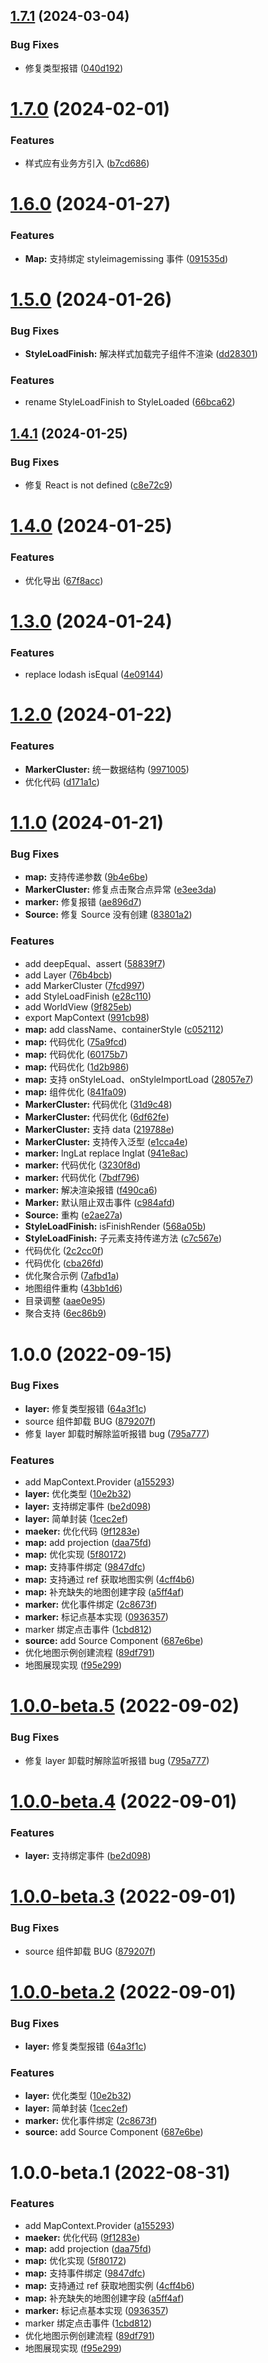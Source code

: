 ## [1.7.1](https://github.com/pansyjs/react-mapbox-gl/compare/v1.7.0...v1.7.1) (2024-03-04)


### Bug Fixes

* 修复类型报错 ([040d192](https://github.com/pansyjs/react-mapbox-gl/commit/040d192b44549f1cb87118b9e8d6f57a189d8492))

# [1.7.0](https://github.com/pansyjs/react-mapbox-gl/compare/v1.6.0...v1.7.0) (2024-02-01)


### Features

* 样式应有业务方引入 ([b7cd686](https://github.com/pansyjs/react-mapbox-gl/commit/b7cd686f26a8632231382fe95c41af9a89ed2d1c))

# [1.6.0](https://github.com/pansyjs/react-mapbox-gl/compare/v1.5.0...v1.6.0) (2024-01-27)


### Features

* **Map:** 支持绑定 styleimagemissing 事件 ([091535d](https://github.com/pansyjs/react-mapbox-gl/commit/091535dc421f0129af1e766f502fa7674787027e))

# [1.5.0](https://github.com/pansyjs/react-mapbox-gl/compare/v1.4.1...v1.5.0) (2024-01-26)


### Bug Fixes

* **StyleLoadFinish:** 解决样式加载完子组件不渲染 ([dd28301](https://github.com/pansyjs/react-mapbox-gl/commit/dd28301e1db41e59a4bec38b4a19ed910ec136ad))


### Features

* rename StyleLoadFinish to StyleLoaded ([66bca62](https://github.com/pansyjs/react-mapbox-gl/commit/66bca62b5d550f44803fe170d0773813e6b75f4a))

## [1.4.1](https://github.com/pansyjs/react-mapbox-gl/compare/v1.4.0...v1.4.1) (2024-01-25)


### Bug Fixes

* 修复 React is not defined ([c8e72c9](https://github.com/pansyjs/react-mapbox-gl/commit/c8e72c9405b1035a0f5e42955202c6fa9eccb630))

# [1.4.0](https://github.com/pansyjs/react-mapbox-gl/compare/v1.3.0...v1.4.0) (2024-01-25)


### Features

* 优化导出 ([67f8acc](https://github.com/pansyjs/react-mapbox-gl/commit/67f8acca2587baba3583b45c0531a66d11b5b4d9))

# [1.3.0](https://github.com/pansyjs/react-mapbox-gl/compare/v1.2.0...v1.3.0) (2024-01-24)


### Features

* replace lodash isEqual ([4e09144](https://github.com/pansyjs/react-mapbox-gl/commit/4e09144ac0fd7e87ca5eb79636937cf668a00db4))

# [1.2.0](https://github.com/pansyjs/react-mapbox-gl/compare/v1.1.0...v1.2.0) (2024-01-22)


### Features

* **MarkerCluster:** 统一数据结构 ([9971005](https://github.com/pansyjs/react-mapbox-gl/commit/9971005d5fdae5f34351784ce16d6a1be9bc5c4a))
* 优化代码 ([d171a1c](https://github.com/pansyjs/react-mapbox-gl/commit/d171a1cb6201bac4970b56581fc527a417005a94))

# [1.1.0](https://github.com/pansyjs/react-mapbox-gl/compare/v1.0.0...v1.1.0) (2024-01-21)


### Bug Fixes

* **map:** 支持传递参数 ([9b4e6be](https://github.com/pansyjs/react-mapbox-gl/commit/9b4e6bef095c1c546cf04dc1cfb294d369fa03e5))
* **MarkerCluster:** 修复点击聚合点异常 ([e3ee3da](https://github.com/pansyjs/react-mapbox-gl/commit/e3ee3dab4fd10cb27b4d515a20729d31bc8c5dae))
* **marker:** 修复报错 ([ae896d7](https://github.com/pansyjs/react-mapbox-gl/commit/ae896d77864d55e3d00789e5d2f5957f9ef9ebcf))
* **Source:** 修复 Source 没有创建 ([83801a2](https://github.com/pansyjs/react-mapbox-gl/commit/83801a2b405ac441f70a64c89ed802e20fabadda))


### Features

* add deepEqual、assert ([58839f7](https://github.com/pansyjs/react-mapbox-gl/commit/58839f708b239e96fa0e82e932b6d6d3dcf208fa))
* add Layer ([76b4bcb](https://github.com/pansyjs/react-mapbox-gl/commit/76b4bcbcd3d71211578e033c075b1af6aab69a4c))
* add MarkerCluster ([7fcd997](https://github.com/pansyjs/react-mapbox-gl/commit/7fcd997a9cd1ebce8c05bb014a2ee6fbdec499fe))
* add StyleLoadFinish ([e28c110](https://github.com/pansyjs/react-mapbox-gl/commit/e28c1103a917b76f95cd464f77e4a84769eca431))
* add WorldView ([9f825eb](https://github.com/pansyjs/react-mapbox-gl/commit/9f825eb6f390370033a3e985f10e61390503aa77))
* export MapContext ([991cb98](https://github.com/pansyjs/react-mapbox-gl/commit/991cb98241e3923d60c3b56be4b5634879d5f0ca))
* **map:** add className、containerStyle ([c052112](https://github.com/pansyjs/react-mapbox-gl/commit/c0521128e7ed7d051de294bcb6d5ecfadaa8e712))
* **map:** 代码优化 ([75a9fcd](https://github.com/pansyjs/react-mapbox-gl/commit/75a9fcd506dbcd98877ea498d5a94f41ee7ceee0))
* **map:** 代码优化 ([60175b7](https://github.com/pansyjs/react-mapbox-gl/commit/60175b7d66a3d810ea791d748c72ccee3d9a80f5))
* **map:** 代码优化 ([1d2b986](https://github.com/pansyjs/react-mapbox-gl/commit/1d2b9860788f8ddc7ddd3bd3ec92c21f129f390d))
* **map:** 支持 onStyleLoad、onStyleImportLoad ([28057e7](https://github.com/pansyjs/react-mapbox-gl/commit/28057e7f9a7592ddb936472cd5337074a16b6553))
* **map:** 组件优化 ([841fa09](https://github.com/pansyjs/react-mapbox-gl/commit/841fa099c9c1b996ce3eb82bee26a04b10b5c558))
* **MarkerCluster:** 代码优化 ([31d9c48](https://github.com/pansyjs/react-mapbox-gl/commit/31d9c4822a599192a06651f1868cf0b7f2403ad8))
* **MarkerCluster:** 代码优化 ([6df62fe](https://github.com/pansyjs/react-mapbox-gl/commit/6df62fe10f0457071f39116d389db77f6dae43b6))
* **MarkerCluster:** 支持 data ([219788e](https://github.com/pansyjs/react-mapbox-gl/commit/219788e089c3bad029e25bfa4c730d8e6747e6fc))
* **MarkerCluster:** 支持传入泛型 ([e1cca4e](https://github.com/pansyjs/react-mapbox-gl/commit/e1cca4ecea4a8ef8b56bd7447e9934253b6b2f82))
* **marker:** lngLat replace lnglat ([941e8ac](https://github.com/pansyjs/react-mapbox-gl/commit/941e8ac3e1c9f22df6a820b5106361e9fe5507b4))
* **marker:** 代码优化 ([3230f8d](https://github.com/pansyjs/react-mapbox-gl/commit/3230f8d57dba6421da7a2a00850a1c48f4d1fcc5))
* **marker:** 代码优化 ([7bdf796](https://github.com/pansyjs/react-mapbox-gl/commit/7bdf79660189cdc0f872032f0b6646b96f3082d8))
* **marker:** 解决渲染报错 ([f490ca6](https://github.com/pansyjs/react-mapbox-gl/commit/f490ca6e2ff217442c1b82019fe3d1708f9fc334))
* **Marker:** 默认阻止双击事件 ([c984afd](https://github.com/pansyjs/react-mapbox-gl/commit/c984afddea825607f7558ac8814e362620f80dc3))
* **Source:** 重构 ([e2ae27a](https://github.com/pansyjs/react-mapbox-gl/commit/e2ae27a29d680591745aa820754ed000cd28289a))
* **StyleLoadFinish:** isFinishRender ([568a05b](https://github.com/pansyjs/react-mapbox-gl/commit/568a05bd803d4dfd376579695eb4560ab56517e3))
* **StyleLoadFinish:** 子元素支持传递方法 ([c7c567e](https://github.com/pansyjs/react-mapbox-gl/commit/c7c567e33866626adf025f34e5f6e7443f9e7bb2))
* 代码优化 ([2c2cc0f](https://github.com/pansyjs/react-mapbox-gl/commit/2c2cc0f5b3c96056c2af20da1271e85c0da2652a))
* 代码优化 ([cba26fd](https://github.com/pansyjs/react-mapbox-gl/commit/cba26fd3a370b9d73edd025a45a057b4f8069cbb))
* 优化聚合示例 ([7afbd1a](https://github.com/pansyjs/react-mapbox-gl/commit/7afbd1a1986dc83c72154265062e84efd3adede4))
* 地图组件重构 ([43bb1d6](https://github.com/pansyjs/react-mapbox-gl/commit/43bb1d654de35fc5c40dba8e9cc6d2710619c066))
* 目录调整 ([aae0e95](https://github.com/pansyjs/react-mapbox-gl/commit/aae0e9565baa5fdfecb23fbd9d7ed023bd2bdb91))
* 聚合支持 ([6ec86b9](https://github.com/pansyjs/react-mapbox-gl/commit/6ec86b96bc6feb58a6ca687285d41d975d98216d))

# 1.0.0 (2022-09-15)

### Bug Fixes

- **layer:** 修复类型报错 ([64a3f1c](https://github.com/pansyjs/react-mapbox-gl/commit/64a3f1cfc98cce26d16f171b40057051370c5611))
- source 组件卸载 BUG ([879207f](https://github.com/pansyjs/react-mapbox-gl/commit/879207fa9a0e723f8c9e0dadaaa847bff749e2c2))
- 修复 layer 卸载时解除监听报错 bug ([795a777](https://github.com/pansyjs/react-mapbox-gl/commit/795a7770e7d06dcb9bf73068999634753f46b00a))

### Features

- add MapContext.Provider ([a155293](https://github.com/pansyjs/react-mapbox-gl/commit/a155293503ce8f27b7b27c9a9613feb68fb99742))
- **layer:** 优化类型 ([10e2b32](https://github.com/pansyjs/react-mapbox-gl/commit/10e2b3210a94c8bf75eff06e0cf87474c6052911))
- **layer:** 支持绑定事件 ([be2d098](https://github.com/pansyjs/react-mapbox-gl/commit/be2d098e3bc6c8dc086a00c84fb4c60b8c655373))
- **layer:** 简单封装 ([1cec2ef](https://github.com/pansyjs/react-mapbox-gl/commit/1cec2ef3a74375787518a44486fa45b374ef29f9))
- **maeker:** 优化代码 ([9f1283e](https://github.com/pansyjs/react-mapbox-gl/commit/9f1283e7bd63059b62cffff8cb775c5f3daa02a7))
- **map:** add projection ([daa75fd](https://github.com/pansyjs/react-mapbox-gl/commit/daa75fdbe668cbecba42ec823426b709de4caa52))
- **map:** 优化实现 ([5f80172](https://github.com/pansyjs/react-mapbox-gl/commit/5f80172842e5e200e0ec08c2e6d6868fcae9df76))
- **map:** 支持事件绑定 ([9847dfc](https://github.com/pansyjs/react-mapbox-gl/commit/9847dfcbe7d7c1d7dbef447630cb947ff0af5a38))
- **map:** 支持通过 ref 获取地图实例 ([4cff4b6](https://github.com/pansyjs/react-mapbox-gl/commit/4cff4b666c3a434fde30c49a0979ea8cc1378ae9))
- **map:** 补充缺失的地图创建字段 ([a5ff4af](https://github.com/pansyjs/react-mapbox-gl/commit/a5ff4afebf425bff1921c9925f41952634d28b7e))
- **marker:** 优化事件绑定 ([2c8673f](https://github.com/pansyjs/react-mapbox-gl/commit/2c8673fef145a0ac1ae157226dee183775cea0a2))
- **marker:** 标记点基本实现 ([0936357](https://github.com/pansyjs/react-mapbox-gl/commit/0936357d644480a9efd27ec3f96dfac11498145d))
- marker 绑定点击事件 ([1cbd812](https://github.com/pansyjs/react-mapbox-gl/commit/1cbd81267ab26daecc339517db2c4498761b2b2f))
- **source:** add Source Component ([687e6be](https://github.com/pansyjs/react-mapbox-gl/commit/687e6bed7235995f003fd0f5856471453f2bbd0b))
- 优化地图示例创建流程 ([89df791](https://github.com/pansyjs/react-mapbox-gl/commit/89df791b2f9aadb4e61a114050a3a4f8ee5d8f5a))
- 地图展现实现 ([f95e299](https://github.com/pansyjs/react-mapbox-gl/commit/f95e2996575fae0c69180809ac79a62c4b564238))

# [1.0.0-beta.5](https://github.com/pansyjs/react-mapbox-gl/compare/v1.0.0-beta.4...v1.0.0-beta.5) (2022-09-02)

### Bug Fixes

- 修复 layer 卸载时解除监听报错 bug ([795a777](https://github.com/pansyjs/react-mapbox-gl/commit/795a7770e7d06dcb9bf73068999634753f46b00a))

# [1.0.0-beta.4](https://github.com/pansyjs/react-mapbox-gl/compare/v1.0.0-beta.3...v1.0.0-beta.4) (2022-09-01)

### Features

- **layer:** 支持绑定事件 ([be2d098](https://github.com/pansyjs/react-mapbox-gl/commit/be2d098e3bc6c8dc086a00c84fb4c60b8c655373))

# [1.0.0-beta.3](https://github.com/pansyjs/react-mapbox-gl/compare/v1.0.0-beta.2...v1.0.0-beta.3) (2022-09-01)

### Bug Fixes

- source 组件卸载 BUG ([879207f](https://github.com/pansyjs/react-mapbox-gl/commit/879207fa9a0e723f8c9e0dadaaa847bff749e2c2))

# [1.0.0-beta.2](https://github.com/pansyjs/react-mapbox-gl/compare/v1.0.0-beta.1...v1.0.0-beta.2) (2022-09-01)

### Bug Fixes

- **layer:** 修复类型报错 ([64a3f1c](https://github.com/pansyjs/react-mapbox-gl/commit/64a3f1cfc98cce26d16f171b40057051370c5611))

### Features

- **layer:** 优化类型 ([10e2b32](https://github.com/pansyjs/react-mapbox-gl/commit/10e2b3210a94c8bf75eff06e0cf87474c6052911))
- **layer:** 简单封装 ([1cec2ef](https://github.com/pansyjs/react-mapbox-gl/commit/1cec2ef3a74375787518a44486fa45b374ef29f9))
- **marker:** 优化事件绑定 ([2c8673f](https://github.com/pansyjs/react-mapbox-gl/commit/2c8673fef145a0ac1ae157226dee183775cea0a2))
- **source:** add Source Component ([687e6be](https://github.com/pansyjs/react-mapbox-gl/commit/687e6bed7235995f003fd0f5856471453f2bbd0b))

# 1.0.0-beta.1 (2022-08-31)

### Features

- add MapContext.Provider ([a155293](https://github.com/pansyjs/react-mapbox-gl/commit/a155293503ce8f27b7b27c9a9613feb68fb99742))
- **maeker:** 优化代码 ([9f1283e](https://github.com/pansyjs/react-mapbox-gl/commit/9f1283e7bd63059b62cffff8cb775c5f3daa02a7))
- **map:** add projection ([daa75fd](https://github.com/pansyjs/react-mapbox-gl/commit/daa75fdbe668cbecba42ec823426b709de4caa52))
- **map:** 优化实现 ([5f80172](https://github.com/pansyjs/react-mapbox-gl/commit/5f80172842e5e200e0ec08c2e6d6868fcae9df76))
- **map:** 支持事件绑定 ([9847dfc](https://github.com/pansyjs/react-mapbox-gl/commit/9847dfcbe7d7c1d7dbef447630cb947ff0af5a38))
- **map:** 支持通过 ref 获取地图实例 ([4cff4b6](https://github.com/pansyjs/react-mapbox-gl/commit/4cff4b666c3a434fde30c49a0979ea8cc1378ae9))
- **map:** 补充缺失的地图创建字段 ([a5ff4af](https://github.com/pansyjs/react-mapbox-gl/commit/a5ff4afebf425bff1921c9925f41952634d28b7e))
- **marker:** 标记点基本实现 ([0936357](https://github.com/pansyjs/react-mapbox-gl/commit/0936357d644480a9efd27ec3f96dfac11498145d))
- marker 绑定点击事件 ([1cbd812](https://github.com/pansyjs/react-mapbox-gl/commit/1cbd81267ab26daecc339517db2c4498761b2b2f))
- 优化地图示例创建流程 ([89df791](https://github.com/pansyjs/react-mapbox-gl/commit/89df791b2f9aadb4e61a114050a3a4f8ee5d8f5a))
- 地图展现实现 ([f95e299](https://github.com/pansyjs/react-mapbox-gl/commit/f95e2996575fae0c69180809ac79a62c4b564238))
